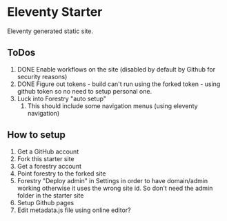 # Eleventy Starter
Eleventy generated static site.

## ToDos

1. DONE Enable workflows on the site (disabled by default by Github for security reasons)
1. DONE Figure out tokens - build can't run using the forked token - using github token so no need to setup personal one.
2. Luck into Forestry "auto setup"
    1. This should include some navigation menus (using eleventy navigation)

## How to setup

1. Get a GitHub account
1. Fork this starter site 
1. Get a forestry account
1. Point forestry to the forked site
2. Forestry "Deploy admin" in Settings in order to have domain/admin working otherwise it uses the wrong site id. So don't need the admin folder in the starter site
3. Setup Github pages
4. Edit metadata.js file using online editor?
